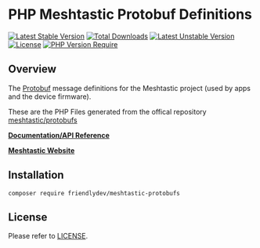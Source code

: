 # PHP Meshtastic Protobuf Definitions

[![Latest Stable Version](http://poser.pugx.org/friendlydev/meshtastic-protobufs/v)](https://packagist.org/packages/friendlydev/meshtastic-protobufs) 
[![Total Downloads](http://poser.pugx.org/friendlydev/meshtastic-protobufs/downloads)](https://packagist.org/packages/friendlydev/meshtastic-protobufs) 
[![Latest Unstable Version](http://poser.pugx.org/friendlydev/meshtastic-protobufs/v/unstable)](https://packagist.org/packages/friendlydev/meshtastic-protobufs) 
[![License](http://poser.pugx.org/friendlydev/meshtastic-protobufs/license)](https://packagist.org/packages/friendlydev/meshtastic-protobufs) 
[![PHP Version Require](http://poser.pugx.org/friendlydev/meshtastic-protobufs/require/php)](https://packagist.org/packages/friendlydev/meshtastic-protobufs)


## Overview

The [Protobuf](https://developers.google.com/protocol-buffers) message definitions for the Meshtastic project (used by apps and the device firmware).

These are the PHP Files generated from the offical repository [meshtastic/protobufs](https://github.com/meshtastic/protobufs)

**[Documentation/API Reference](https://buf.build/meshtastic/protobufs)**

**[Meshtastic Website](https://meshtastic.org/)**


## Installation

    composer require friendlydev/meshtastic-protobufs


## License
Please refer to [LICENSE](./LICENSE).
